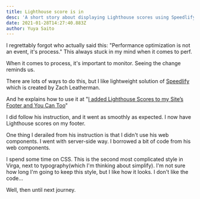 ```yaml
---
title: Lighthouse score is in
desc: 'A short story about displaying Lighthouse scores using Speedlify'
date: 2021-01-28T14:27:40.883Z
author: Yuya Saito
---
```


I regrettably forgot who actually said this: "Performance optimization is not an event, it's process." This always stuck in my mind when it comes to perf.

When it comes to process, it's important to monitor. Seeing the change reminds us.

There are lots of ways to do this, but I like lightweight solution of [Speedlify](https://www.zachleat.com/web/speedlify/) which is created by Zach Leatherman.

And he explains how to use it at "[I added Lighthouse Scores to my Site’s Footer and You Can Too](https://www.zachleat.com/web/lighthouse-in-footer/)"

I did follow his instruction, and it went as smoothly as expected.
I now have Lighthouse scores on my footer.

One thing I derailed from his instruction is that I didn't use his web components. I went with server-side way.
I borrowed a bit of code from his web components.

I spend some time on CSS. This is the second most complicated style in Virga, next to typography(which I'm thinking about simplify).
I'm not sure how long I'm going to keep this style, but I like how it looks. I don't like the code…

Well, then until next journey.
